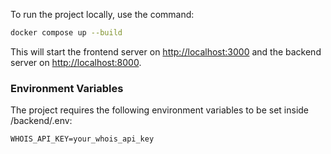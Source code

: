 To run the project locally, use the command:

```bash
docker compose up --build
```

This will start the frontend server on [http://localhost:3000](http://localhost:3000) and the backend server on [http://localhost:8000](http://localhost:8000).


### Environment Variables
The project requires the following environment variables to be set inside /backend/.env:
```
WHOIS_API_KEY=your_whois_api_key
```


